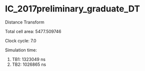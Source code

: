# IC_2017preliminary_graduate_DT
Distance Transform

Total cell area: 5477.509746

Clock cycle: 7.0

Simulation time:

  1. TB1: 1323049 ns
  2. TB2: 1026865 ns
